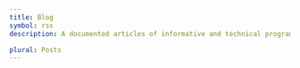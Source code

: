 ```yaml
---
title: Blog
symbol: rss
description: A documented articles of informative and technical programming stuff thought my journey as a software developer

plural: Posts
---
```

